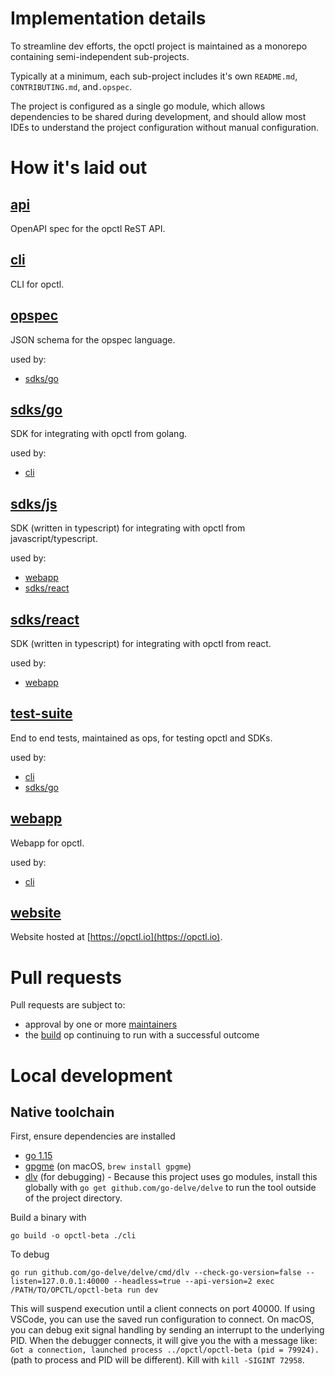 # Implementation details
To streamline dev efforts, the opctl project is maintained as a monorepo containing semi-independent sub-projects.

Typically at a minimum, each sub-project includes it's own `README.md`, `CONTRIBUTING.md`, and`.opspec`. 

The project is configured as a single go module, which allows dependencies to be shared during development, and should allow most IDEs to understand the project configuration without manual configuration.

# How it's laid out

## [api](api)
OpenAPI spec for the opctl ReST API.

## [cli](cli)
CLI for opctl.

## [opspec](opspec)
JSON schema for the opspec language.

used by:
- [sdks/go](sdks/go)

## [sdks/go](sdks/go)
SDK for integrating with opctl from golang.

used by:
- [cli](cli)

## [sdks/js](sdks/js)
SDK (written in typescript) for integrating with opctl from javascript/typescript.

used by:
- [webapp](webapp)
- [sdks/react](sdks/react)

## [sdks/react](sdks/react)
SDK (written in typescript) for integrating with opctl from react.

used by:
- [webapp](webapp)

## [test-suite](test-suite)
End to end tests, maintained as ops, for testing opctl and SDKs.

used by:
- [cli](cli)
- [sdks/go](sdks/go)

## [webapp](webapp)
Webapp for opctl.

used by:
- [cli](cli)

## [website](website)
Website hosted at [https://opctl.io](https://opctl.io).

# Pull requests
Pull requests are subject to:

- approval by one or more [maintainers](https://github.com/orgs/opctl/teams/maintainers/members)
- the [build](.opspec/build) op continuing to run with a successful outcome

# Local development

## Native toolchain

First, ensure dependencies are installed

- [go 1.15](https://golang.org/doc/go1.15)
- [gpgme](https://www.gnupg.org/related_software/gpgme/) (on macOS, `brew install gpgme`)
- [dlv](https://github.com/go-delve/delve) (for debugging) - Because this project uses go modules, install this globally with `go get github.com/go-delve/delve` to run the tool outside of the project directory.

Build a binary with

`go build -o opctl-beta ./cli`

To debug

`go run github.com/go-delve/delve/cmd/dlv --check-go-version=false --listen=127.0.0.1:40000 --headless=true --api-version=2 exec /PATH/TO/OPCTL/opctl-beta run dev`

This will suspend execution until a client connects on port 40000. If using VSCode, you can use the saved run configuration to connect. On macOS, you can debug exit signal handling by sending an interrupt to the underlying PID. When the debugger connects, it will give you the with a message like: `Got a connection, launched process ../opctl/opctl-beta (pid = 79924).` (path to process and PID will be different). Kill with `kill -SIGINT 72958`.
